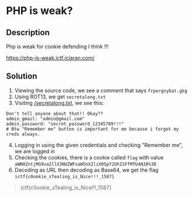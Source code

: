 # PHP is weak?

## Description
Php is weak for cookie defending I think !!!

https://php-is-weak.ictf.iciaran.com/

## Solution
1. Viewing the source code, we see a comment that says `frpergnybat.gkg`
2. Using ROT13, we get `secretalong.txt`
3. Visiting [/secretalong.txt](https://php-is-weak.ictf.iciaran.com/secretalong.txt), we see this:
```
Don't tell anyone about that!! Okay??
admin_gmail: "admin@gmail.com"
admin_password: "secret_password_12345789!!!"
# Btw "Remember me" button is important for me because i forgot my creds always.
```
4. Logging in using the given credentials and checking "Remember me", we are logged in
5. Checking the cookies, there is a cookie called `flag` with value `aWN0ZntjMG9va2llX3NUZWFsaW5nX2lzX05pY2UhISFfMTU4N30%3D`
6. Decoding as URL then decoding as Base64, we get the flag `ictf{c0ookie_sTealing_is_Nice!!!_1587}`

> ictf{c0ookie_sTealing_is_Nice!!!_1587}